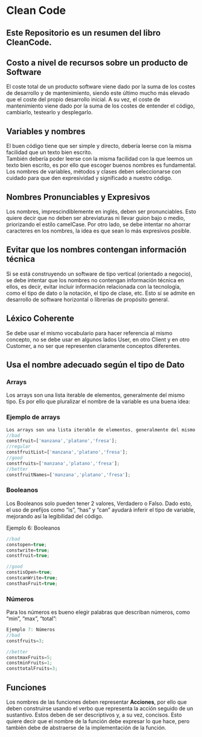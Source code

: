 # Clean Code

## Este Repositorio es un resumen del libro CleanCode.   



## Costo a nivel de recursos sobre un producto de Software

El coste total de un producto software viene dado por la suma de los costes de desarrollo y de mantenimiento, siendo este último mucho más elevado que el coste del propio desarrollo inicial. A su vez, el coste de mantenimiento viene dado por la suma de los costes de entender el código, cambiarlo, testearlo y desplegarlo.

## Variables y nombres

El buen código tiene que ser simple y directo, debería leerse con la misma facilidad que un texto bien escrito.  
También debería poder leerse con la misma facilidad con la que leemos un texto bien escrito, es por ello que escoger buenos nombres es fundamental.  
Los nombres de variables, métodos y clases deben seleccionarse con cuidado para que den expresividad y significado a nuestro código.

## Nombres Pronunciables y Expresivos
Los nombres, imprescindiblemente en inglés, deben ser pronunciables. Esto quiere decir que no deben ser abreviaturas ni llevar guion bajo o medio, priorizando el estilo camelCase. Por otro lado, se debe intentar no ahorrar caracteres en los nombres, la idea es que sean lo más expresivos posible.


## Evitar que los nombres contengan información técnica
Si se está construyendo un software de tipo vertical (orientado a negocio), se debe intentar que los nombres no contengan información técnica en ellos, es decir, evitar incluir información relacionada con la tecnología, como el tipo de dato o la notación, el tipo de clase, etc. Esto sí se admite en desarrollo de software horizontal o librerías de propósito general.

## Léxico Coherente
Se debe usar el mismo vocabulario para hacer referencia al mismo concepto, no se debe usar en algunos lados User, en otro Client y en otro Customer, a no ser que representen claramente conceptos diferentes.

## Usa el nombre adecuado según el tipo de Dato

### Arrays
Los arrays son una lista iterable de elementos, generalmente del mismo tipo. Es por ello que pluralizar el nombre de la variable es una buena idea:

### Ejemplo de arrays
```js
Los arrays son una lista iterable de elementos, generalmente del mismo tipo. Es por ello que pluralizar el nombre de la variable puede
//bad
constfruit=['manzana','platano','fresa'];
//regular
constfruitList=['manzana','platano','fresa'];
//good
constfruits=['manzana','platano','fresa'];
//better
constfruitNames=['manzana','platano','fresa'];
````

### Booleanos
Los Booleanos solo pueden tener 2 valores, Verdadero o Falso. Dado esto, el uso de prefijos como “is”, “has” y “can” ayudará inferir el tipo de variable, mejorando así la legibilidad del código.

Ejemplo 6: Booleanos
```js
//bad
constopen=true;
constwrite=true;
constfruit=true;

//good
constisOpen=true;
constcanWrite=true;
consthasFruit=true;
````

### Números
Para los números es bueno elegir palabras que describan números, como “min”, “max”, “total”:
```js
Ejemplo 7: Números
//bad
constfruits=3;

//better
constmaxFruits=5;
constminFruits=1;
consttotalFruits=3;
````

## Funciones
Los nombres de las funciones deben representar __Acciones__, por ello que deben construirse usando el verbo que representa la acción seguido de un sustantivo. Estos deben de ser descriptivos y, a su vez, concisos.   Esto quiere decir que el nombre de la función debe expresar lo que hace, pero también debe de abstraerse de la implementación de la función.


